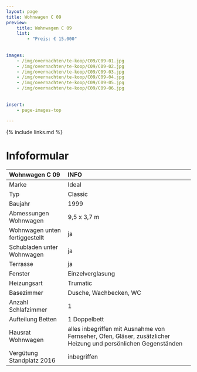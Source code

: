 ```yaml
---
layout: page
title: Wohnwagen C 09
preview: 
    title: Wohnwagen C 09
    list:
        - "Preis: € 15.000"
        
        
images:
    - /img/overnachten/te-koop/C09/C09-01.jpg
    - /img/overnachten/te-koop/C09/C09-02.jpg
    - /img/overnachten/te-koop/C09/C09-03.jpg
    - /img/overnachten/te-koop/C09/C09-04.jpg
    - /img/overnachten/te-koop/C09/C09-05.jpg
    - /img/overnachten/te-koop/C09/C09-06.jpg
    
    
insert:
    - page-images-top
    
---
```


{% include links.md %}



# Infoformular 


Wohnwagen C 09                     | INFO        | 
:------------------------------- |:----------  |
Marke                             |Ideal    
Typ                             |Classic
Baujahr                         |1999        
Abmessungen Wohnwagen      |9,5 x 3,7 m
Wohnwagen unten fertiggestellt  |ja       
Schubladen unter Wohnwagen          |ja      
Terrasse                      |ja 
Fenster                       |Einzelverglasung
Heizungsart            |Trumatic
Basezimmer             | Dusche, Wachbecken, WC
Anzahl Schlafzimmer         |1
Aufteilung Betten              |1 Doppelbett
Hausrat Wohnwagen             |alles inbegriffen mit Ausnahme von Fernseher, Ofen, Gläser, zusätzlicher Heizung und persönlichen Gegenständen
Vergütung Standplatz 2016  |inbegriffen

                     
